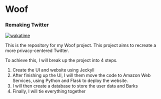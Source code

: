 # Woof
### Remaking Twitter
[![wakatime](https://wakatime.com/badge/user/9c14ea8e-607b-4d09-9ca3-1a8b6760810d/project/a3450241-b126-495f-b7c3-9bb1aa2be9e4.svg)](https://wakatime.com/badge/user/9c14ea8e-607b-4d09-9ca3-1a8b6760810d/project/a3450241-b126-495f-b7c3-9bb1aa2be9e4)


This is the repository for my Woof project. This project aims to recreate a more privacy-centered Twitter.

To achieve this, I will break up the project into 4 steps.

1. Create the UI and website using Jeckyll
2. After finishing up the UI, I will them move the code to Amazon Web Services, using Python and Flask to deploy the website.
3. I will then create a database to store the user data and Barks
4. Finally, I will tie everything together
